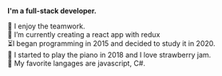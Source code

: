 <strong>
I'm a full-stack developer. 
</strong>

:elephant: I enjoy the teamwork. </br>
:brain: I’m currently creating a react app with redux </br>
:hourglass_flowing_sand:I began programming in 2015 and decided to study it in 2020. </br>
:musical_keyboard: I started to play the piano in 2018 and I love strawberry jam. </br>
:muscle: My favorite langages are javascript, C#. 
    
  </strong>

